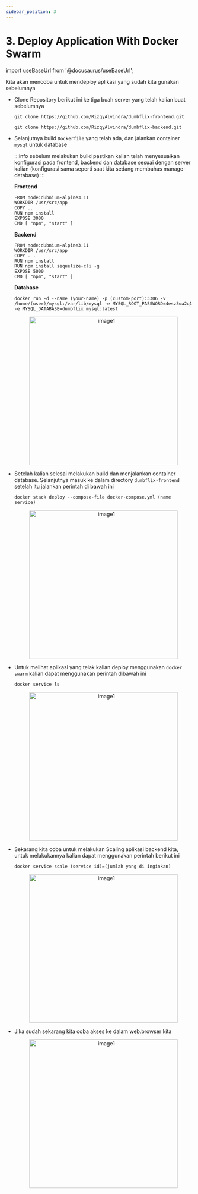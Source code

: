 ```yaml
---
sidebar_position: 3
---
```


# 3. Deploy Application With Docker Swarm

import useBaseUrl from '@docusaurus/useBaseUrl';

Kita akan mencoba untuk mendeploy aplikasi yang sudah kita gunakan sebelumnya 

- Clone Repository berikut ini ke tiga buah server yang telah kalian buat sebelumnya

  ```shell
  git clone https://github.com/RizqyAlvindra/dumbflix-frontend.git
  ```

  ```shell
  git clone https://github.com/RizqyAlvindra/dumbflix-backend.git
  ```

- Selanjutnya build `Dockerfile` yang telah ada, dan jalankan container `mysql` untuk database

  :::info 
  sebelum melakukan build pastikan kalian telah menyesuaikan konfigurasi pada frontend, backend dan database sesuai dengan server kalian (konfigurasi sama seperti saat kita sedang membahas manage-database) 
  :::

  **Frontend**
  ```shell
  FROM node:dubnium-alpine3.11
  WORKDIR /usr/src/app
  COPY ..
  RUN npm install
  EXPOSE 3000
  CMD [ "npm", "start" ]
  ```

  **Backend**
  ```shell
  FROM node:dubnium-alpine3.11
  WORKDIR /usr/src/app
  COPY . .
  RUN npm install
  RUN npm install sequelize-cli -g
  EXPOSE 5000
  CMD [ "npm", "start" ]
  ```

  **Database**
  ```shell
  docker run -d --name (your-name) -p (custom-port):3306 -v /home/(user)/mysql:/var/lib/mysql -e MYSQL_ROOT_PASSWORD=4esz3wa2q1 -e MYSQL_DATABASE=dumbflix mysql:latest
  ```

  <center>
  <img alt="image1" src={useBaseUrl('img/docs/1.png')} height="400px"/>
  </center>

- Setelah kalian selesai melakukan build dan menjalankan container database. Selanjutnya masuk ke dalam directory `dumbflix-frontend` setelah itu jalankan perintah di bawah ini

  ```shell
  docker stack deploy --compose-file docker-compose.yml (name service)
  ```

  <center>
  <img alt="image1" src={useBaseUrl('img/docs/2.png')} height="400px"/>
  </center>

- Untuk melihat aplikasi yang telak kalian deploy menggunakan `docker swarm` kalian dapat menggunakan perintah dibawah ini
  
  ```shell
  docker service ls
  ```

  <center>
  <img alt="image1" src={useBaseUrl('img/docs/3.png')} height="400px"/>
  </center>

- Sekarang kita coba untuk melakukan Scaling aplikasi backend kita, untuk melakukannya kalian dapat menggunakan perintah berikut ini

  ```shell
  docker service scale (service id)=(jumlah yang di inginkan)
  ```

  <center>
  <img alt="image1" src={useBaseUrl('img/docs/4.png')} height="400px"/>
  </center>

- Jika sudah sekarang kita coba akses ke dalam web.browser kita

  <center>
  <img alt="image1" src={useBaseUrl('img/docs/5.png')} height="400px"/>
  </center>
